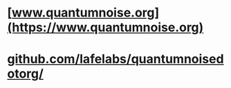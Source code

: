 # [www.quantumnoise.org](https://www.quantumnoise.org)
# [github.com/lafelabs/quantumnoisedotorg/](https://github.com/lafelabs/quantumnoisedotorg/)